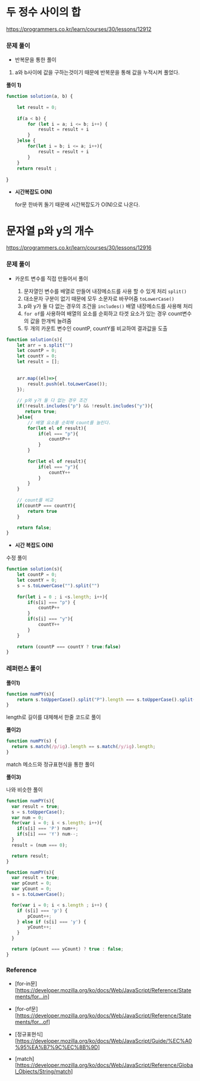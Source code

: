 # 두 정수 사이의 합 
https://programmers.co.kr/learn/courses/30/lessons/12912

### 문제 풀이 

- 반복문을 통한 풀이 

1. a와 b사이에 값을 구하는것이기 때문에 반복문을 통해 값을 누적시켜 풀었다. 

**풀이 1)**

```js
function solution(a, b) {
    
    let result = 0;
    
    if(a < b) {
        for (let i = a; i <= b; i++) {
            result = result + i
        }
    }else {
        for(let i = b; i <= a; i++){
            result = result + i
        }
    }
    return result ; 
```
}

* **시간복잡도 O(N)**

    for문 한바퀴 돌기 때문에 시간복잡도가 O(N)으로 나온다. 

# 문자열 p와 y의 개수 
https://programmers.co.kr/learn/courses/30/lessons/12916

### 문제 풀이

- 카운트 변수를 직접 만들어서 풀이 
  
    1. 문자열인 변수를 배열로 만들어 내장메소드를 사용 할 수 있게 처리 ```split()```
    2. 대소문자 구분이 없기 때문에 모두 소문자로 바꾸어줌 ```toLowerCase()```
    3. p와 y가 둘 다 없는 경우의 조건을 ```includes()``` 배열 내장메소드를 사용해 처리
    4. ```for of```를 사용하여 배열의 요소를 순회하고 타겟 요소가 있는 경우 count변수의 값을 한개씩 늘려줌
    5. 두 개의 카운트 변수인 countP, countY를 비교하여 결과값을 도출 

```js
function solution(s){
    let arr = s.split("")
    let countP = 0;
    let countY = 0;
    let result = [];
    
    
    arr.map((el)=>{
        result.push(el.toLowerCase());
    });
    
    // p와 y가 둘 다 없는 경우 조건 
    if(!result.includes("p") && !result.includes("y")){
       return true;
    }else{
        // 배열 요소를 순회해 count를 늘린다. 
        for(let el of result){
            if(el === "p"){
                countP++
            }
        }
        
        for(let el of result){
            if(el === "y"){
                countY++
            }
        }
    }
    
    // count를 비교 
    if(countP === countY){
        return true
    }

    return false;
}
```
* **시간 복잡도 O(N)**    

수정 풀이

```js
function solution(s){
    let countP = 0;
    let countY = 0;
    s = s.toLowerCase("").split("")
    
    for(let i = 0 ; i <s.length; i++){
        if(s[i] === "p") {
            countP++
        }
        if(s[i] === "y"){
            countY++
        }
    }
    
    return (countP === countY ? true:false)
}
```

### 레퍼런스 풀이 

**풀이1)**

```js
function numPY(s){
    return s.toUpperCase().split("P").length === s.toUpperCase().split("Y").length;
}
```

length로 길이를 대체해서 한줄 코드로 풀이

**풀이2)**

```js
function numPY(s) {
  return s.match(/p/ig).length == s.match(/y/ig).length;
}
```

match 메소드와 정규표현식을 통한 풀이

**풀이3)**

나와 비슷한 풀이

```js
function numPY(s){
  var result = true;
  s = s.toUpperCase();
  var num = 0;
  for(var i = 0; i < s.length; i++){
    if(s[i] === 'P') num++;
    if(s[i] === 'Y') num--;
  }
  result = (num === 0);

  return result;
}
```

```js
function numPY(s){
  var result = true;
  var pCount = 0;
  var yCount = 0;
  s = s.toLowerCase();

  for(var i = 0; i < s.length ; i++) {
    if (s[i] === 'p') {
        pCount++;
    } else if (s[i] === 'y') {
        yCount++; 
    } 
  } 

  return (pCount === yCount) ? true : false;
}
```




### Reference

- [for-in문][https://developer.mozilla.org/ko/docs/Web/JavaScript/Reference/Statements/for...in]

- [for-of문][https://developer.mozilla.org/ko/docs/Web/JavaScript/Reference/Statements/for...of]


- [정규표현식][https://developer.mozilla.org/ko/docs/Web/JavaScript/Guide/%EC%A0%95%EA%B7%9C%EC%8B%9D]

- [match][https://developer.mozilla.org/ko/docs/Web/JavaScript/Reference/Global_Objects/String/match]
